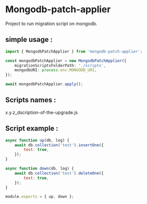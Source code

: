 # Mongodb-patch-applier

Project to run migration script on mongodb.

## simple usage :

```typescript
import { MongodbPatchApplier } from 'mongodb-patch-applier';

const mongodbPatchApplier = new MongodbPatchApplier({
	migrationScriptsFolderPath: './scripts',
	mongodbURI: process.env.MONGODB_URI,
});

await mongodbPatchApplier.apply();
```

## Scripts names :

x.y.z_dscription-of-the-upgrade.js

## Script example :

```js
async function up(db, log) {
	await db.collection('test').insertOne({
		test: true,
	});
}

async function down(db, log) {
	await db.collection('test').deleteOne({
		test: true,
	});
}

module.exports = { up, down };
```
